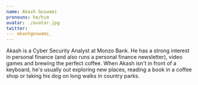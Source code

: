 ```yaml
---
name: Akash Goswami
pronouns: he/him
avatar: ./avatar.jpg
twitter:
--- akashgoswami_
---
```


Akash is a Cyber Security Analyst at Monzo Bank. He has a strong interest in personal finance (and also runs a personal finance newsletter), video games and brewing the perfect coffee. When Akash isn't in front of a keyboard, he's usually out exploring new places, reading a book in a coffee shop or taking his dog on long walks in country parks.
